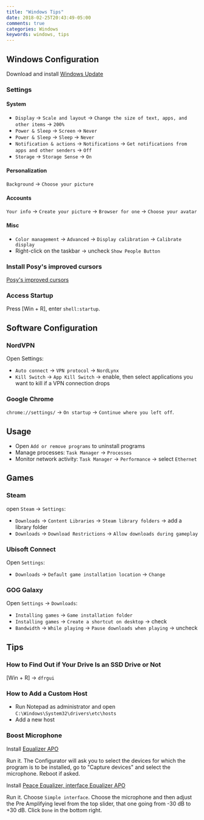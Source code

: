 ```yaml
---
title: "Windows Tips"
date: 2018-02-25T20:43:49-05:00
comments: true
categories: Windows
keywords: windows, tips
---
```


## Windows Configuration
Download and install [Windows Update](https://www.microsoft.com/en-us/software-download/windows10/)

### Settings

#### System
* `Display` → `Scale and layout` → `Change the size of text, apps, and other items` → `200%`
* `Power & Sleep` → `Screen` → `Never`
* `Power & Sleep` → `Sleep` → `Never`
* `Notification & actions` → `Notifications` → `Get notifications from apps and other senders` → `Off`
* `Storage` → `Storage Sense` → `On`

#### Personalization
`Background` → `Choose your picture`

#### Accounts
`Your info` → `Create your picture` → `Browser for one` → `Choose your avatar`

#### Misc
* `Color management` → `Advanced` → `Display calibration` → `Calibrate display`
* Right-click on the taskbar → uncheck `Show People Button`

### Install Posy's improved cursors
[Posy's improved cursors](http://www.michieldb.nl/other/cursors/)

### Access Startup
Press [Win + R], enter `shell:startup`.

## Software Configuration

### NordVPN
Open Settings:
* `Auto connect` → `VPN protocol` → `NordLynx`
* `Kill Switch` → `App Kill Switch` → enable, then select applications you want to kill if a VPN connection drops

### Google Chrome
`chrome://settings/` → `On startup` → `Continue where you left off`.

## Usage
* Open `Add or remove programs` to uninstall programs
* Manage processes: `Task Manager` → `Processes`
* Monitor network activity: `Task Manager` → `Performance` → select `Ethernet`

## Games

### Steam
open `Steam` → `Settings`:
* `Downloads` → `Content Libraries` → `Steam library folders` → add a library folder
* `Downloads` → `Download Restrictions` → `Allow downloads during gameplay`

### Ubisoft Connect
Open `Settings`:
* `Downloads` → `Default game installation location` → `Change`

### GOG Galaxy
Open `Settings` → `Downloads`:
* `Installing games` → `Game installation folder`
* `Installing games` → `Create a shortcut on desktop` → check
* `Bandwidth` → `While playing` → `Pause downloads when playing` → uncheck

## Tips

### How to Find Out if Your Drive Is an SSD Drive or Not
[Win + R] → `dfrgui`

### How to Add a Custom Host
* Run Notepad as administrator and open `C:\Windows\System32\drivers\etc\hosts`
* Add a new host

### Boost Microphone
Install [Equalizer APO](https://sourceforge.net/projects/equalizerapo/)

Run it. The Configurator will ask you to select the devices for which the program is to be installed, go to "Capture devices" and select the microphone. Reboot if asked.

Install [Peace Equalizer, interface Equalizer APO](https://sourceforge.net/projects/peace-equalizer-apo-extension/)

Run it. Choose `Simple interface`. Choose the microphone and then adjust the Pre Amplifying level from the top slider, that one going from -30 dB to +30 dB. Click `Done` in the bottom right.

